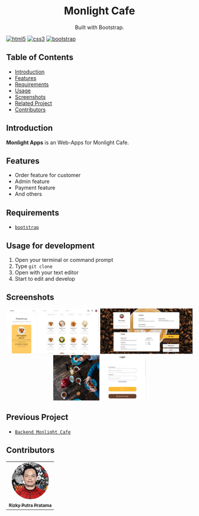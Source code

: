 <h1 align="center">Monlight Cafe</h1>
<p align="center">
  Built with Bootstrap.
</p>

[![html5](	https://img.shields.io/badge/HTML5-E34F26?style=for-the-badge&logo=html5&logoColor=white)]()
[![css3](https://img.shields.io/badge/CSS3-1572B6?style=for-the-badge&logo=css3&logoColor=white)]()
[![bootstrap](https://img.shields.io/badge/Bootstrap-563D7C?style=for-the-badge&logo=bootstrap&logoColor=white)]()

## Table of Contents

- [Introduction](#introduction)
- [Features](#features)
- [Requirements](#requirements)
- [Usage](#usage-for-development)
- [Screenshots](#screenshots)
- [Related Project](#related-project-backend)
- [Contributors](#contributors)

## Introduction
<b>Monlight Apps</b> is an Web-Apps for Monlight Cafe. 
## Features
* Order feature for customer
* Admin feature
* Payment feature
* And others

## Requirements
* [`bootstrap`](https://getbootstrap.com/)

## Usage for development
1. Open your terminal or command prompt
2. Type `git clone `
3. Open with your text editor
4. Start to edit and develop

## Screenshots
<div align="center">
    <img width="250" src="./images/screenshoot/ss-1.jpeg">   
    <img width="250" src="./images/screenshoot/ss-2.jpeg">
    <img width="250" src="./images/screenshoot/ss-3.jpeg">
</div>



## Previous Project
* [`Backend Monlight Cafe`](https://github.com/rzkiyprtm/monlight.git)

## Contributors
<center>
  <table>
    <tr>
      <td align="center">
        <a href="https://github.com/rzkiyprtm">
          <img width="100" style="border-radius:50%;"; src="./images/parker.jpeg" alt="Falih Naufal"><br/>
          <sub><b>Rizky Putra Pratama</b></sub>
        </a>
      </td>
    </tr>
  </table>
</center>